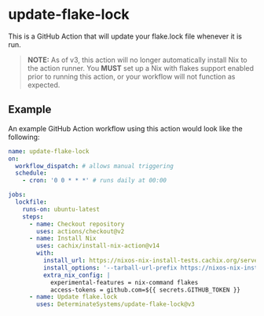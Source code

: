 # update-flake-lock

This is a GitHub Action that will update your flake.lock file whenever it is run.

> **NOTE:** As of v3, this action will no longer automatically install Nix to the action runner. You **MUST** set up a Nix with flakes support enabled prior to running this action, or your workflow will not function as expected.

## Example

An example GitHub Action workflow using this action would look like the following:

```yaml
name: update-flake-lock
on:
  workflow_dispatch: # allows manual triggering
  schedule:
    - cron: '0 0 * * *' # runs daily at 00:00

jobs:
  lockfile:
    runs-on: ubuntu-latest
    steps:
      - name: Checkout repository
        uses: actions/checkout@v2
      - name: Install Nix
        uses: cachix/install-nix-action@v14
        with:
          install_url: https://nixos-nix-install-tests.cachix.org/serve/vij683ly7sl95nnhb67bdjjfabclr85m/install
          install_options: '--tarball-url-prefix https://nixos-nix-install-tests.cachix.org/serve'
          extra_nix_config: |
            experimental-features = nix-command flakes
            access-tokens = github.com=${{ secrets.GITHUB_TOKEN }}
      - name: Update flake.lock
        uses: DeterminateSystems/update-flake-lock@v3
```

